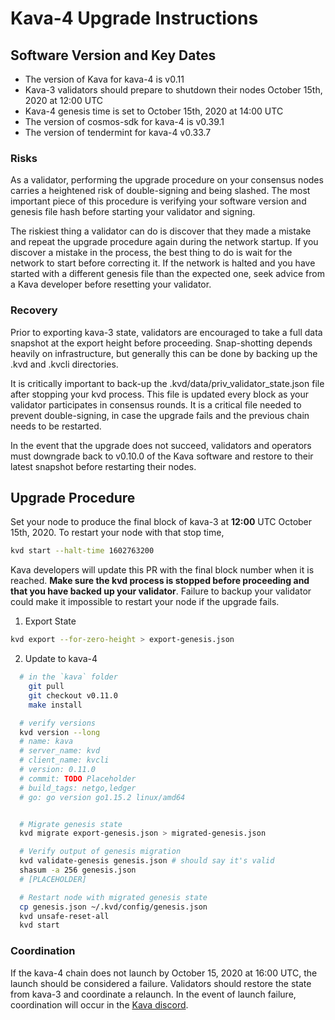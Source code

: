 # Kava-4 Upgrade Instructions

## Software Version and Key Dates

* The version of Kava for kava-4 is v0.11
* Kava-3 validators should prepare to shutdown their nodes October 15th, 2020 at 12:00 UTC
* Kava-4 genesis time is set to October 15th, 2020 at 14:00 UTC
* The version of cosmos-sdk for kava-4 is v0.39.1
* The version of tendermint for kava-4 v0.33.7

### Risks

As a validator, performing the upgrade procedure on your consensus nodes carries a heightened risk of double-signing and being slashed. The most important piece of this procedure is verifying your software version and genesis file hash before starting your validator and signing.

The riskiest thing a validator can do is discover that they made a mistake and repeat the upgrade procedure again during the network startup. If you discover a mistake in the process, the best thing to do is wait for the network to start before correcting it. If the network is halted and you have started with a different genesis file than the expected one, seek advice from a Kava developer before resetting your validator.

### Recovery

Prior to exporting kava-3 state, validators are encouraged to take a full data snapshot at the export height before proceeding. Snap-shotting depends heavily on infrastructure, but generally this can be done by backing up the .kvd and .kvcli directories.

It is critically important to back-up the .kvd/data/priv_validator_state.json file after stopping your kvd process. This file is updated every block as your validator participates in consensus rounds. It is a critical file needed to prevent double-signing, in case the upgrade fails and the previous chain needs to be restarted.

In the event that the upgrade does not succeed, validators and operators must downgrade back to v0.10.0 of the Kava software and restore to their latest snapshot before restarting their nodes.

## Upgrade Procedure

Set your node to produce the final block of kava-3 at __12:00__ UTC October 15th, 2020. To restart your node with that stop time,

```sh
kvd start --halt-time 1602763200
```

Kava developers will update this PR with the final block number when it is reached. __Make sure the kvd process is stopped before proceeding and that you have backed up your validator__. Failure to backup your validator could make it impossible to restart your node if the upgrade fails.

1. Export State

```sh
kvd export --for-zero-height > export-genesis.json
```

2. Update to kava-4

```sh
  # in the `kava` folder
    git pull
    git checkout v0.11.0
    make install

  # verify versions
  kvd version --long
  # name: kava
  # server_name: kvd
  # client_name: kvcli
  # version: 0.11.0
  # commit: TODO Placeholder
  # build_tags: netgo,ledger
  # go: go version go1.15.2 linux/amd64


  # Migrate genesis state
  kvd migrate export-genesis.json > migrated-genesis.json

  # Verify output of genesis migration
  kvd validate-genesis genesis.json # should say it's valid
  shasum -a 256 genesis.json
  # [PLACEHOLDER]

  # Restart node with migrated genesis state
  cp genesis.json ~/.kvd/config/genesis.json
  kvd unsafe-reset-all
  kvd start
```

### Coordination

If the kava-4 chain does not launch by October 15, 2020 at 16:00 UTC, the launch should be considered a failure. Validators should restore the state from kava-3 and coordinate a relaunch. In the event of launch failure, coordination will occur in the [Kava discord](https://discord.com/invite/kQzh3Uv).
